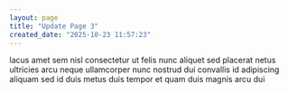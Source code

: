 ```yaml
---
layout: page
title: "Update Page 3"
created_date: "2025-10-23 11:57:23"
---
```


lacus amet sem nisl consectetur ut felis nunc aliquet sed placerat netus ultricies arcu neque ullamcorper nunc nostrud dui convallis id adipiscing aliquam sed id duis metus duis tempor et quam duis magnis arcu dui 
